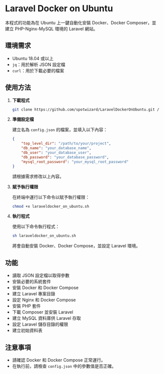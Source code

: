 # Laravel Docker on Ubuntu

本程式的功能為在 Ubuntu 上一鍵自動化安裝 Docker、Docker Composer，並建立 PHP-Nginx-MySQL 環境的 Laravel 網站。

## 環境需求

- Ubuntu 18.04 或以上
- `jq`：用於解析 JSON 設定檔
- `curl`：用於下載必要的檔案

## 使用方法

1. **下載程式**

   ```bash
   git clone https://github.com/spotwizard/LaravelDockerOnUbuntu.git /path/to/your/scripts
   ```

2. **準備設定檔**

   建立名為 `config.json` 的檔案，並填入以下內容：

   ```json
   {
       "top_level_dir": "/path/to/your/project",
       "db_name": "your_database_name",
       "db_user": "your_database_user",
       "db_password": "your_database_password",
       "mysql_root_password": "your_mysql_root_password"
   }
   ```

   請根據需求修改以上內容。

3. **賦予執行權限**

   在終端中運行以下命令以賦予執行權限：

   ```bash
   chmod +x laraveldocker_on_ubuntu.sh
   ```

4. **執行程式**

   使用以下命令執行程式：

   ```bash
   sh laraveldocker_on_ubuntu.sh
   ```

   將會自動安裝 Docker、Docker Compose，並設定 Laravel 環境。

## 功能

- 讀取 JSON 設定檔以取得參數
- 安裝必要的系統套件
- 安裝 Docker 和 Docker Compose
- 建立 Laravel 專案目錄
- 設定 Nginx 和 Docker Compose
- 安裝 PHP 套件
- 下載 Composer 並安裝 Laravel
- 建立 MySQL 資料庫供 Laravel 存取
- 設定 Laravel 儲存目錄的權限
- 建立初始資料表

## 注意事項

- 請確認 Docker 和 Docker Compose 正常運行。
- 在執行前，請檢查 `config.json` 中的參數值是否正確。
